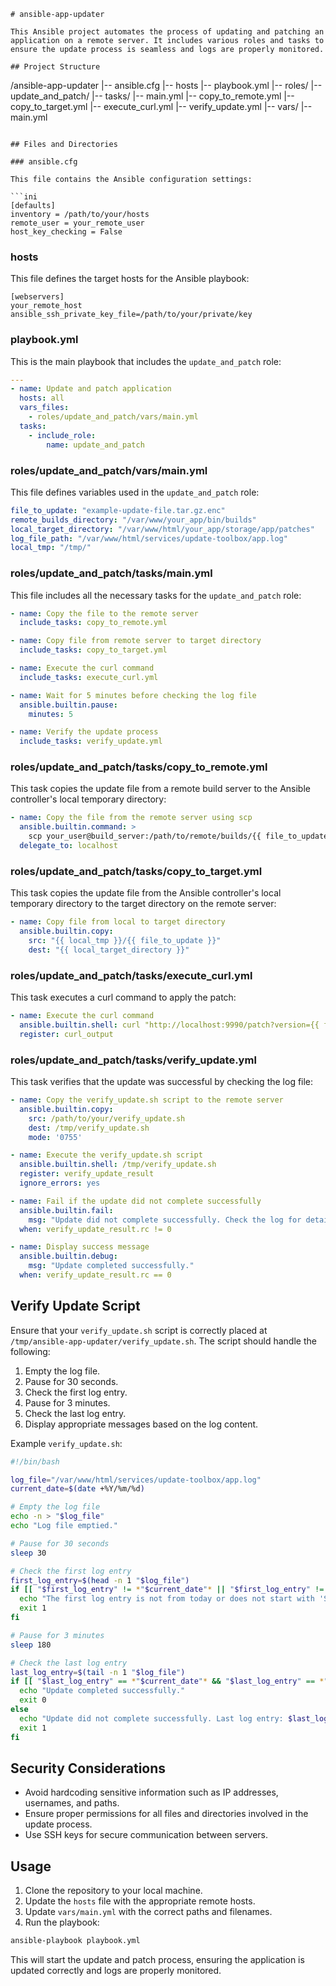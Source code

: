 ```
# ansible-app-updater

This Ansible project automates the process of updating and patching an application on a remote server. It includes various roles and tasks to ensure the update process is seamless and logs are properly monitored.

## Project Structure

```
/ansible-app-updater
|-- ansible.cfg
|-- hosts
|-- playbook.yml
|-- roles/
    |-- update_and_patch/
        |-- tasks/
            |-- main.yml
            |-- copy_to_remote.yml
            |-- copy_to_target.yml
            |-- execute_curl.yml
            |-- verify_update.yml
        |-- vars/
            |-- main.yml
```

## Files and Directories

### ansible.cfg

This file contains the Ansible configuration settings:

```ini
[defaults]
inventory = /path/to/your/hosts
remote_user = your_remote_user
host_key_checking = False
```

### hosts

This file defines the target hosts for the Ansible playbook:

```
[webservers]
your_remote_host ansible_ssh_private_key_file=/path/to/your/private/key
```

### playbook.yml

This is the main playbook that includes the `update_and_patch` role:

```yaml
---
- name: Update and patch application
  hosts: all
  vars_files:
    - roles/update_and_patch/vars/main.yml
  tasks:
    - include_role:
        name: update_and_patch
```

### roles/update_and_patch/vars/main.yml

This file defines variables used in the `update_and_patch` role:

```yaml
file_to_update: "example-update-file.tar.gz.enc"
remote_builds_directory: "/var/www/your_app/bin/builds"
local_target_directory: "/var/www/html/your_app/storage/app/patches"
log_file_path: "/var/www/html/services/update-toolbox/app.log"
local_tmp: "/tmp/"
```

### roles/update_and_patch/tasks/main.yml

This file includes all the necessary tasks for the `update_and_patch` role:

```yaml
- name: Copy the file to the remote server
  include_tasks: copy_to_remote.yml

- name: Copy file from remote server to target directory
  include_tasks: copy_to_target.yml

- name: Execute the curl command
  include_tasks: execute_curl.yml

- name: Wait for 5 minutes before checking the log file
  ansible.builtin.pause:
    minutes: 5

- name: Verify the update process
  include_tasks: verify_update.yml
```

### roles/update_and_patch/tasks/copy_to_remote.yml

This task copies the update file from a remote build server to the Ansible controller's local temporary directory:

```yaml
- name: Copy the file from the remote server using scp
  ansible.builtin.command: >
    scp your_user@build_server:/path/to/remote/builds/{{ file_to_update }} {{ local_tmp }}
  delegate_to: localhost
```

### roles/update_and_patch/tasks/copy_to_target.yml

This task copies the update file from the Ansible controller's local temporary directory to the target directory on the remote server:

```yaml
- name: Copy file from local to target directory
  ansible.builtin.copy:
    src: "{{ local_tmp }}/{{ file_to_update }}"
    dest: "{{ local_target_directory }}"
```

### roles/update_and_patch/tasks/execute_curl.yml

This task executes a curl command to apply the patch:

```yaml
- name: Execute the curl command
  ansible.builtin.shell: curl "http://localhost:9990/patch?version={{ file_to_update }}"
  register: curl_output
```

### roles/update_and_patch/tasks/verify_update.yml

This task verifies that the update was successful by checking the log file:

```yaml
- name: Copy the verify_update.sh script to the remote server
  ansible.builtin.copy:
    src: /path/to/your/verify_update.sh
    dest: /tmp/verify_update.sh
    mode: '0755'

- name: Execute the verify_update.sh script
  ansible.builtin.shell: /tmp/verify_update.sh
  register: verify_update_result
  ignore_errors: yes

- name: Fail if the update did not complete successfully
  ansible.builtin.fail:
    msg: "Update did not complete successfully. Check the log for details."
  when: verify_update_result.rc != 0

- name: Display success message
  ansible.builtin.debug:
    msg: "Update completed successfully."
  when: verify_update_result.rc == 0
```

## Verify Update Script

Ensure that your `verify_update.sh` script is correctly placed at `/tmp/ansible-app-updater/verify_update.sh`. The script should handle the following:

1. Empty the log file.
2. Pause for 30 seconds.
3. Check the first log entry.
4. Pause for 3 minutes.
5. Check the last log entry.
6. Display appropriate messages based on the log content.

Example `verify_update.sh`:

```bash
#!/bin/bash

log_file="/var/www/html/services/update-toolbox/app.log"
current_date=$(date +%Y/%m/%d)

# Empty the log file
echo -n > "$log_file"
echo "Log file emptied."

# Pause for 30 seconds
sleep 30

# Check the first log entry
first_log_entry=$(head -n 1 "$log_file")
if [[ "$first_log_entry" != *"$current_date"* || "$first_log_entry" != *"Started"* ]]; then
  echo "The first log entry is not from today or does not start with 'Started'"
  exit 1
fi

# Pause for 3 minutes
sleep 180

# Check the last log entry
last_log_entry=$(tail -n 1 "$log_file")
if [[ "$last_log_entry" == *"$current_date"* && "$last_log_entry" == *"Completed Update"* ]]; then
  echo "Update completed successfully."
  exit 0
else
  echo "Update did not complete successfully. Last log entry: $last_log_entry"
  exit 1
fi
```

## Security Considerations

- Avoid hardcoding sensitive information such as IP addresses, usernames, and paths.
- Ensure proper permissions for all files and directories involved in the update process.
- Use SSH keys for secure communication between servers.

## Usage

1. Clone the repository to your local machine.
2. Update the `hosts` file with the appropriate remote hosts.
3. Update `vars/main.yml` with the correct paths and filenames.
4. Run the playbook:

```sh
ansible-playbook playbook.yml
```

This will start the update and patch process, ensuring the application is updated correctly and logs are properly monitored.
```
